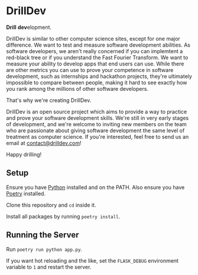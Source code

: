 # DrillDev

**Drill** **dev**elopment.

DrillDev is similar to other computer science sites, except for one major difference. We want to test and measure software development abilities. As software developers, we aren't really concerned if you can implemtent a red-black tree or if you understand the Fast Fourier Transform. We want to measure your ability to develop apps that end users can use. While there are other metrics you can use to prove your competence in software development, such as internships and hackathon projects, they're ultimately impossible to compare between people, making it hard to see exactly how you rank among the millions of other software developers.

That's why we're creating DrillDev.

DrillDev is an open source project which aims to provide a way to practice and prove your software development skills. We're still in very early stages of development, and we're welcome to inviting new members on the team who are passionate about giving software development the same level of treatment as computer science. If you're interested, feel free to send us an email at contact@drilldev.com!

Happy drilling!

## Setup

Ensure you have [Python](https://www.python.org/downloads/) installed and on the PATH. Also ensure you have [Poetry](https://python-poetry.org/docs/master/#installation) installed.

Clone this repository and `cd` inside it.

Install all packages by running `poetry install`.

## Running the Server

Run `poetry run python app.py`.

If you want hot reloading and the like, set the `FLASK_DEBUG` environment variable to `1` and restart the server.

